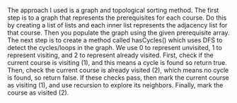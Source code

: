 The approach I used is a graph and topological sorting method. The first step is to a graph that represents the prerequisites for each course. Do this by creating a list of lists and each inner list represents the adjacency list for that course. Then you populate the graph using the given prerequisite array. The next step is to create a method called hasCycles() which uses DFS to detect the cycles/loops in the graph. We use 0 to represent unvisited, 1 to represent visiting, and 2 to represent already visited. First, check if the current course is visiting (1), and this means a cycle is found so return true. Then, check the current course is already visited (2), which means no cycle is found, so return false. If these checks pass, then mark the current course as visiting (1), and use recursion to explore its neighbors. Finally, mark the course as visited (2).
